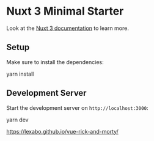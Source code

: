 # Nuxt 3 Minimal Starter

Look at the [Nuxt 3 documentation](https://nuxt.com/docs/getting-started/introduction) to learn more.

## Setup

Make sure to install the dependencies:

yarn install

## Development Server

Start the development server on `http://localhost:3000`:

yarn dev


https://lexabo.github.io/vue-rick-and-morty/
